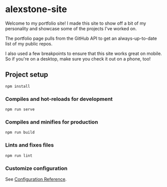 # alexstone-site

Welcome to my portfolio site!  I made this site to show off a bit of my personality and showcase some of the projects I've worked on. 

The portfolio page pulls from the GitHub API to get an always-up-to-date list of my public repos. 

I also used a few breakpoints to ensure that this site works great on mobile.  So if you're on a desktop, make sure you check it out on a phone, too!



## Project setup
```
npm install
```

### Compiles and hot-reloads for development
```
npm run serve
```

### Compiles and minifies for production
```
npm run build
```

### Lints and fixes files
```
npm run lint
```

### Customize configuration
See [Configuration Reference](https://cli.vuejs.org/config/).
